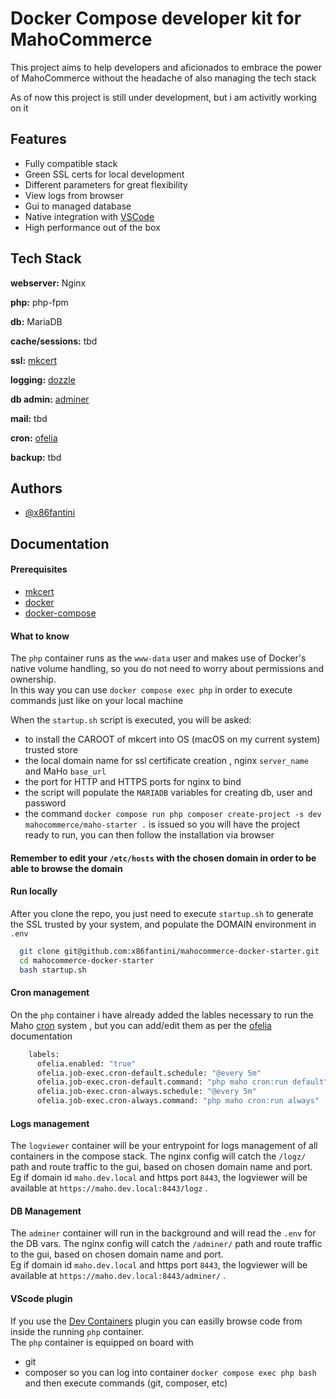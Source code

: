 
# Docker Compose developer kit for MahoCommerce

This project aims to help developers and aficionados to embrace the power of MahoCommerce without the headache of also managing the tech stack

As of now this project is still under development, but i am activitly working on it

## Features

- Fully compatible stack
- Green SSL certs for local development
- Different parameters for great flexibility
- View logs from browser
- Gui to managed database
- Native integration with [VSCode](https://marketplace.visualstudio.com/items?itemName=ms-vscode-remote.remote-containers)
- High performance out of the box
## Tech Stack

**webserver:** Nginx

**php:** php-fpm

**db:** MariaDB

**cache/sessions:** tbd

**ssl:** [mkcert](https://github.com/FiloSottile/mkcert)

**logging:** [dozzle](https://github.com/amir20/dozzle)

**db admin:** [adminer](https://github.com/wodby/adminer)

**mail:** tbd

**cron:** [ofelia](https://github.com/mcuadros/ofelia)

**backup:** tbd
## Authors

- [@x86fantini](https://github.com/x86fantini)


## Documentation

#### Prerequisites
- [mkcert](https://github.com/FiloSottile/mkcert)
- [docker](https://docs.docker.com/get-started/get-docker/)
- [docker-compose](https://docs.docker.com/compose/install/)

#### What to know

The ```php``` container runs as the ```www-data``` user and makes use of Docker's native volume handling, so you do not need to worry about permissions and ownership. \
In this way you can use ```docker compose exec php``` in order to execute commands just like on your local machine

When the ```startup.sh``` script is executed, you will be asked:
- to install the CAROOT of mkcert into OS (macOS on my current system) trusted store
- the local domain name for ssl certificate creation , nginx ```server_name``` and MaHo ```base_url```
- the port for HTTP and HTTPS ports for nginx to bind
- the script will populate the ```MARIADB``` variables for creating db, user and password
- the command ```docker compose run php composer create-project -s dev mahocommerce/maho-starter .``` is issued so you will have the project ready to run, you can then follow the installation via browser

#### Remember to edit your ```/etc/hosts``` with the chosen domain in order to be able to browse the domain

#### Run locally

After you clone the repo, you just need to execute ```startup.sh``` to generate the SSL trusted by your system, and populate the DOMAIN environment in ```.env```

```bash
  git clone git@github.com:x86fantini/mahocommerce-docker-starter.git
  cd mahocommerce-docker-starter
  bash startup.sh
```

#### Cron management

On the ```php``` container i have already added the lables necessary to run the Maho [cron](https://mahocommerce.com/cron/) system , but you can add/edit them as per the [ofelia](https://github.com/mcuadros/ofelia/blob/master/docs/jobs.md) documentation

```bash
    labels:
      ofelia.enabled: "true"
      ofelia.job-exec.cron-default.schedule: "@every 5m"
      ofelia.job-exec.cron-default.command: "php maho cron:run default"
      ofelia.job-exec.cron-always.schedule: "@every 5m"
      ofelia.job-exec.cron-always.command: "php maho cron:run always"
```

#### Logs management

The ```logviewer``` container will be your entrypoint for logs management of all containers in the compose stack. The nginx config will catch the ```/logz/``` path and route traffic to the gui, based on chosen domain name and port. \
Eg if domain id ```maho.dev.local``` and https port ```8443```, the logviewer will be available at ```https://maho.dev.local:8443/logz``` .

#### DB Management

The ```adminer``` container will run in the background and will read the ```.env``` for the DB vars. The nginx config will catch the ```/adminer/``` path and route traffic to the gui, based on chosen domain name and port. \
Eg if domain id ```maho.dev.local``` and https port ```8443```, the logviewer will be available at ```https://maho.dev.local:8443/adminer/``` .

#### VScode plugin
If you use the [Dev Containers](https://marketplace.visualstudio.com/items?itemName=ms-vscode-remote.remote-containers) plugin you can easilly browse code from inside the running ```php``` container. \
The ```php``` container is equipped on board with
- git
- composer
so you can log into container ```docker compose exec php bash``` and then execute commands (git, composer, etc)